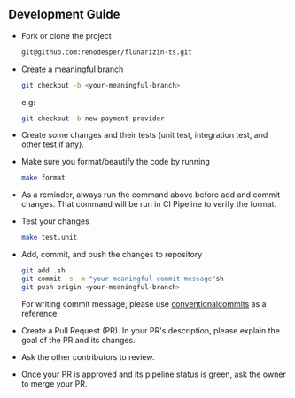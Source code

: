 ## Development Guide

- Fork or clone the project

    ```sh
    git@github.com:renodesper/flunarizin-ts.git
    ```

- Create a meaningful branch

    ```sh
    git checkout -b <your-meaningful-branch>
    ```

    e.g:

    ```sh
    git checkout -b new-payment-provider
    ```

- Create some changes and their tests (unit test, integration test, and other test if any).

- Make sure you format/beautify the code by running

    ```sh
    make format
    ```

- As a reminder, always run the command above before add and commit changes.
    That command will be run in CI Pipeline to verify the format.

- Test your changes

    ```sh
    make test.unit
    ```

- Add, commit, and push the changes to repository

    ```sh
    git add .sh
    git commit -s -m "your meaningful commit message"sh
    git push origin <your-meaningful-branch>
    ```

    For writing commit message, please use [conventionalcommits](https://www.conventionalcommits.org/en/v1.0.0/) as a reference.

- Create a Pull Request (PR). In your PR's description, please explain the goal of the PR and its changes.

- Ask the other contributors to review.

- Once your PR is approved and its pipeline status is green, ask the owner to merge your PR.
